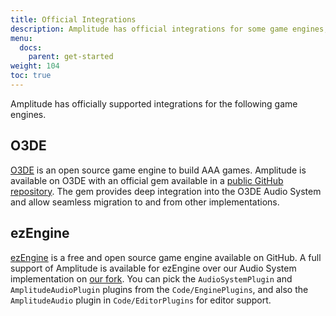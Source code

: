 ```yaml
---
title: Official Integrations
description: Amplitude has official integrations for some game engines, check if your preferred one is supported!
menu:
  docs:
    parent: get-started
weight: 104
toc: true
---
```


Amplitude has officially supported integrations for the following game engines.

## O3DE

[O3DE](https://o3de.org) is an open source game engine to build AAA games. Amplitude is available on O3DE with an official gem
available in a [public GitHub repository](https://github.com/SparkyStudios/o3de-gem-ssamplitudeaudio). The gem provides deep integration into the O3DE Audio System and allow
seamless migration to and from other implementations.

## ezEngine

[ezEngine](https://ezengine.net) is a free and open source game engine available on GitHub. A full support of Amplitude is available for
ezEngine over our Audio System implementation on [our fork](https://github.com/SparkyStudios/ezEngine). You can pick the `AudioSystemPlugin` and
`AmplitudeAudioPlugin` plugins from the `Code/EnginePlugins`, and also the `AmplitudeAudio` plugin in `Code/EditorPlugins`
for editor support.
